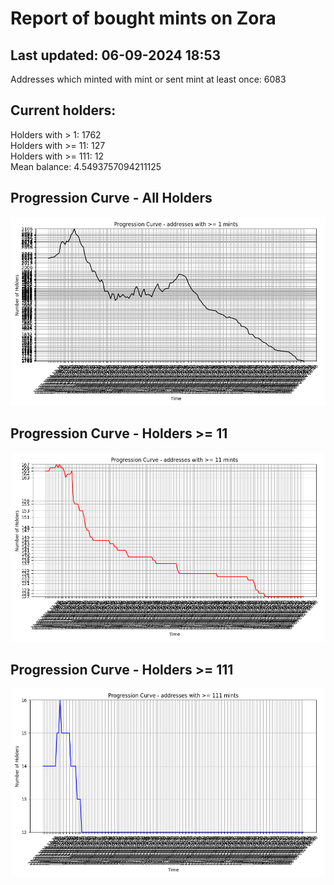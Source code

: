 # Report of bought mints on Zora
## Last updated: 06-09-2024 18:53
Addresses which minted with mint or sent mint at least once: 6083

## Current holders:
Holders with > 1: 1762  
Holders with >= 11: 127  
Holders with >= 111: 12  
Mean balance: 4.5493757094211125  

## Progression Curve - All Holders
![addresses with >= 1 mint](progression_curve_all.png)
## Progression Curve - Holders >= 11
![addresses with >= 11 mints](progression_curve_gt_11.png)
## Progression Curve - Holders >= 111
![addresses with >= 111 mints](progression_curve_gt_111.png)

